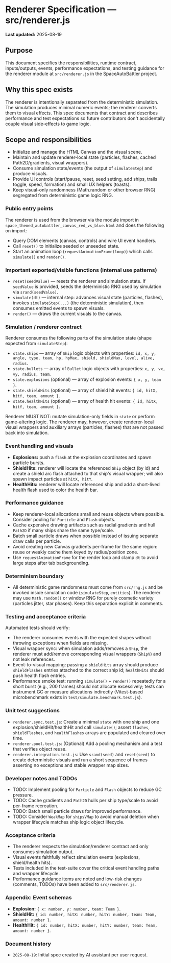 # Renderer Specification — src/renderer.js

**Last updated:** 2025-08-19


## Purpose

This document specifies the responsibilities, runtime contract, inputs/outputs, events, performance expectations, and testing guidance for the renderer module at `src/renderer.js` in the SpaceAutoBattler project.

## Why this spec exists

The renderer is intentionally separated from the deterministic simulation. The simulation produces minimal numeric events; the renderer converts them to visual effects. This spec documents that contract and describes performance and test expectations so future contributors don't accidentally couple visual side-effects to game logic.

## Scope and responsibilities

- Initialize and manage the HTML Canvas and the visual scene.
- Maintain and update renderer-local state (particles, flashes, cached Path2D/gradients, visual wrappers).
- Consume simulation state/events (the output of `simulateStep`) and produce visuals.
- Provide UI controls (start/pause, reset, seed setting, add ships, trails toggle, speed, formation) and small UX helpers (toasts).
- Keep visual-only randomness (Math.random or other browser RNG) segregated from deterministic game logic RNG.

### Public entry points

The renderer is used from the browser via the module import in `space_themed_autobattler_canvas_red_vs_blue.html` and does the following on import:

- Query DOM elements (canvas, controls) and wire UI event handlers.
- Call `reset()` to initialize seeded or unseeded state.
- Start an animation loop (`requestAnimationFrame(loop)`) which calls `simulate()` and `render()`.

### Important exported/visible functions (internal use patterns)

- `reset(seedValue)` — resets the renderer and simulation state. If `seedValue` is provided, seeds the deterministic RNG used by simulation via `srand(seedValue)`.
- `simulate(dt)` — internal step: advances visual state (particles, flashes), invokes `simulateStep(...)` (the deterministic simulation), then consumes emitted events to spawn visuals.
- `render()` — draws the current visuals to the canvas.

### Simulation / renderer contract

Renderer consumes the following parts of the simulation state (shape expected from `simulateStep`):

- `state.ships` — array of `Ship` logic objects with properties: `id, x, y, angle, type, team, hp, hpMax, shield, shieldMax, level, alive, radius`.
- `state.bullets` — array of `Bullet` logic objects with properties: `x, y, vx, vy, radius, team`.
- `state.explosions` (optional) — array of explosion events: `{ x, y, team }`.
- `state.shieldHits` (optional) — array of shield hit events: `{ id, hitX, hitY, team, amount }`.
- `state.healthHits` (optional) — array of health hit events: `{ id, hitX, hitY, team, amount }`.

Renderer MUST NOT: mutate simulation-only fields in `state` or perform game-altering logic. The renderer may, however, create renderer-local visual wrappers and auxiliary arrays (particles, flashes) that are not passed back into simulation.

### Event handling and visuals

- **Explosions:** push a `flash` at the explosion coordinates and spawn particle bursts.
- **ShieldHits:** renderer will locate the referenced `Ship` object (by id) and create a shield arc flash attached to that ship's visual wrapper; will also spawn impact particles at `hitX, hitY`.
- **HealthHits:** renderer will locate referenced ship and add a short-lived health flash used to color the health bar.

### Performance guidance

- Keep renderer-local allocations small and reuse objects where possible. Consider pooling for `Particle` and `Flash` objects.
- Cache expensive drawing artifacts such as radial gradients and hull `Path2D` if many ships share the same type/scale.
- Batch small particle draws when possible instead of issuing separate draw calls per particle.
- Avoid creating new Canvas gradients per-frame for the same region: reuse or weakly cache them keyed by radius/position zone.
- Use `requestAnimationFrame` for the render loop and clamp `dt` to avoid large steps after tab backgrounding.

### Determinism boundary

- All deterministic game randomness must come from `src/rng.js` and be invoked inside simulation code (`simulateStep`, `entities`). The renderer may use `Math.random()` or window RNG for purely cosmetic variety (particles jitter, star phases). Keep this separation explicit in comments.

### Testing and acceptance criteria

Automated tests should verify:

- The renderer consumes events with the expected shapes without throwing exceptions when fields are missing.
- Visual wrapper sync: when simulation adds/removes a `Ship`, the renderer must add/remove corresponding visual wrappers (`ShipV`) and not leak references.
- Event-to-visual mapping: passing a `shieldHits` array should produce `shieldFlashes` entries attached to the correct ship id; `healthHits` should push health flash entries.
- Performance smoke test: running `simulate()` + `render()` repeatedly for a short burst (e.g., 200 frames) should not allocate excessively; tests can instrument GC or measure allocations indirectly (Vitest-based microbenchmark exists in `test/simulate.benchmark.test.js`).

### Unit test suggestions

- `renderer.sync.test.js`: Create a minimal `state` with one ship and one explosion/shieldHit/healthHit and call `simulate()`; assert `flashes`, `shieldFlashes`, and `healthFlashes` arrays are populated and cleared over time.
- `renderer.pool.test.js`: (Optional) Add a pooling mechanism and a test that verifies object reuse.
- `renderer.integration.test.js`: Use `srand(seed)` and `reset(seed)` to create deterministic visuals and run a short sequence of frames asserting no exceptions and stable wrapper map sizes.

### Developer notes and TODOs

- TODO: Implement pooling for `Particle` and `Flash` objects to reduce GC pressure.
- TODO: Cache gradients and `Path2D` hulls per ship type/scale to avoid per-frame recreation.
- TODO: Batch small particle draws for improved performance.
- TODO: Consider `WeakMap` for `shipsVMap` to avoid manual deletion when wrapper lifecycle matches ship logic object lifecycle.

### Acceptance criteria

- The renderer respects the simulation/renderer contract and only consumes simulation output.
- Visual events faithfully reflect simulation events (explosions, shield/health hits).
- Tests included in the test-suite cover the critical event handling paths and wrapper lifecycle.
- Performance guidance items are noted and low-risk changes (comments, TODOs) have been added to `src/renderer.js`.

### Appendix: Event schemas

- **Explosion:** `{ x: number, y: number, team: Team }`.
- **ShieldHit:** `{ id: number, hitX: number, hitY: number, team: Team, amount: number }`.
- **HealthHit:** `{ id: number, hitX: number, hitY: number, team: Team, amount: number }`.

### Document history

- `2025-08-19`: Initial spec created by AI assistant per user request.
